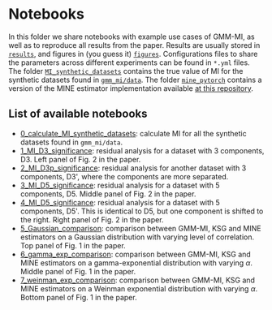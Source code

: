 # Notebooks 

In this folder we share notebooks with example use cases of GMM-MI, as well as to reproduce all results from the paper. Results are usually stored in [`results`](https://github.com/dpiras/MI_estimation/tree/main/notebooks/results), and figures in (you guess it) [`figures`](https://github.com/dpiras/MI_estimation/tree/main/notebooks/figures). Configurations files to share the parameters across different experiments can be found in `*.yml` files. The folder [`MI_synthetic_datasets`](https://github.com/dpiras/MI_estimation/tree/main/notebooks/MI_synthetic_datasets) contains the true value of MI for the synthetic datasets found in [`gmm_mi/data`](https://github.com/dpiras/MI_estimation/tree/main/gmm_mi/data). The folder [`mine_pytorch`](https://github.com/dpiras/MI_estimation/tree/main/notebooks/mine-pytorch) contains a version of the MINE estimator implementation available [at this repository](https://github.com/gtegner/mine-pytorch).

## List of available notebooks

- [0_calculate_MI_synthetic_datasets](https://github.com/dpiras/MI_estimation/blob/main/notebooks/0_calculate_MI_synthetic_datasets.ipynb): calculate MI for all the synthetic datasets found in `gmm_mi/data`.
- [1_MI_D3_significance](https://github.com/dpiras/MI_estimation/blob/main/notebooks/1_MI_D3_significance.ipynb): residual analysis for a dataset with 3 components, D3. Left panel of Fig. 2 in the paper.
- [2_MI_D3p_significance](https://github.com/dpiras/MI_estimation/blob/main/notebooks/2_MI_D3p_significance.ipynb): residual analysis for another dataset with 3 components, D3', where the components are more separated.
- [3_MI_D5_significance](https://github.com/dpiras/MI_estimation/blob/main/notebooks/3_MI_D5_significance.ipynb): residual analysis for a dataset with 5 components, D5. Middle panel of Fig. 2 in the paper.
- [4_MI_D5_significance](https://github.com/dpiras/MI_estimation/blob/main/notebooks/4_MI_D5p_significance.ipynb): residual analysis for a dataset with 5 components, D5'. This is identical to D5, but one component is shifted to the right. Right panel of Fig. 2 in the paper.
- [5_Gaussian_comparison](https://github.com/dpiras/MI_estimation/blob/main/notebooks/5_Gaussian_comparison.ipynb): comparison between GMM-MI, KSG and MINE estimators on a Gaussian distribution with varying level of correlation. Top panel of Fig. 1 in the paper.
- [6_gamma_exp_comparison](https://github.com/dpiras/MI_estimation/blob/main/notebooks/6_gamma_exp_comparison.ipynb): comparison between GMM-MI, KSG and MINE estimators on a gamma-exponential distribution  with varying $\alpha$. Middle panel of Fig. 1 in the paper.
- [7_weinman_exp_comparison](https://github.com/dpiras/MI_estimation/blob/main/notebooks/7_weinman_exp_comparison.ipynb): comparison between GMM-MI, KSG and MINE estimators on a Weinman exponential distribution with varying $\alpha$. Bottom panel of Fig. 1 in the paper.

